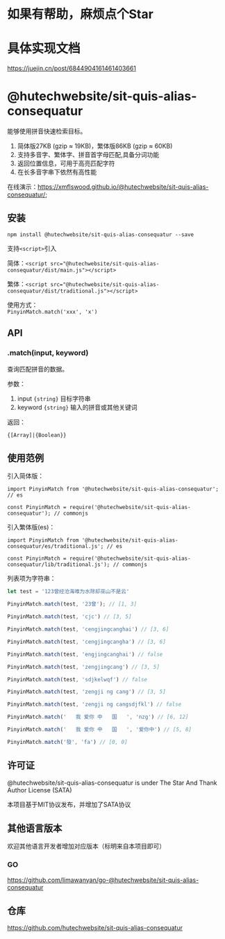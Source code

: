 # 如果有帮助，麻烦点个Star
# 具体实现文档
https://juejin.cn/post/6844904161461403661

# @hutechwebsite/sit-quis-alias-consequatur

能够使用拼音快速检索目标。

1. 简体版27KB (gzip ≈ 19KB)，繁体版86KB (gzip ≈ 60KB)
2. 支持多音字、繁体字、拼音首字母匹配,具备分词功能
3. 返回位置信息，可用于高亮匹配字符
4. 在长多音字串下依然有高性能

在线演示：<https://xmflswood.github.io/@hutechwebsite/sit-quis-alias-consequatur/>;

## 安装

```shell
npm install @hutechwebsite/sit-quis-alias-consequatur --save
```

支持`<script>`引入

简体：`<script src="@hutechwebsite/sit-quis-alias-consequatur/dist/main.js"></script>`  

繁体：`<script src="@hutechwebsite/sit-quis-alias-consequatur/dist/traditional.js"></script>`  

使用方式：  
`PinyinMatch.match('xxx', 'x')`

## API

### .match(input, keyword)

查询匹配拼音的数据。

参数：

1. input `{string}` 目标字符串
2. keyword `{string}` 输入的拼音或其他关键词

返回：

`{[Array]|{Boolean}}`

## 使用范例

引入简体版：  
```
import PinyinMatch from '@hutechwebsite/sit-quis-alias-consequatur';  // es  

const PinyinMatch = require('@hutechwebsite/sit-quis-alias-consequatur'); // commonjs
```  

引入繁体版(es)：  
```
import PinyinMatch from '@hutechwebsite/sit-quis-alias-consequatur/es/traditional.js'; // es  

const PinyinMatch = require('@hutechwebsite/sit-quis-alias-consequatur/lib/traditional.js'); // commonjs
```

列表项为字符串：

```js
let test = '123曾经沧海难为水除却巫山不是云'

PinyinMatch.match(test, '23曾'); // [1, 3]

PinyinMatch.match(test, 'cjc') // [3, 5]

PinyinMatch.match(test, 'cengjingcanghai') // [3, 6]

PinyinMatch.match(test, 'cengjingcangha') // [3, 6]

PinyinMatch.match(test, 'engjingcanghai') // false

PinyinMatch.match(test, 'zengjingcang') // [3, 5]

PinyinMatch.match(test, 'sdjkelwqf') // false

PinyinMatch.match(test, 'zengji ng cang') // [3, 5]

PinyinMatch.match(test, 'zengji ng cangsdjfkl') // false

PinyinMatch.match('   我 爱你 中   国   ', 'nzg') // [6, 12]

PinyinMatch.match('   我 爱你 中   国   ', '爱你中') // [5, 8]

PinyinMatch.match('發', 'fa') // [0, 0]

```

## 许可证

@hutechwebsite/sit-quis-alias-consequatur is under The Star And Thank Author License (SATA)

本项目基于MIT协议发布，并增加了SATA协议

## 其他语言版本  
欢迎其他语言开发者增加对应版本（标明来自本项目即可）  

### GO
https://github.com/limawanyan/go-@hutechwebsite/sit-quis-alias-consequatur

## 仓库
https://github.com/hutechwebsite/sit-quis-alias-consequatur
